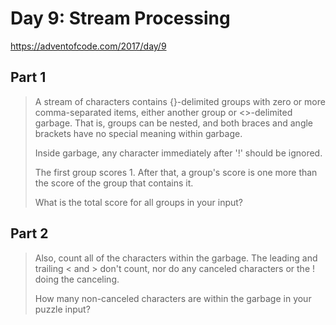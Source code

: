 # Day 9: Stream Processing

https://adventofcode.com/2017/day/9

## Part 1

> A stream of characters contains {}-delimited groups with zero or
> more comma-separated items, either another group or <>-delimited
> garbage. That is, groups can be nested, and both braces and angle
> brackets have no special meaning within garbage.
>
> Inside garbage, any character immediately after '!' should be
> ignored.
>
> The first group scores 1. After that, a group's score is one more
> than the score of the group that contains it.
>
> What is the total score for all groups in your input?

## Part 2

> Also, count all of the characters within the garbage. The leading
> and trailing < and > don't count, nor do any canceled characters or
> the ! doing the canceling.
>
> How many non-canceled characters are within the garbage in your
> puzzle input?
